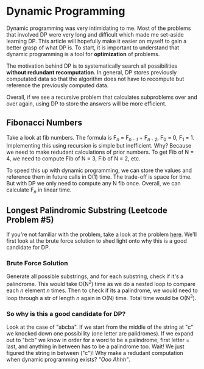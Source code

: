 # Dynamic Programming 
Dynamic programming was very intimidating to me. Most of the problems that involved DP were very long and difficult which made me set-aside learning DP. This article will hopefully make it easier on myself to gain a better grasp of what DP is. To start, it is important to understand that dynamic programming is a tool for **optimization** of problems. 

The motivation behind DP is to systematically search all possibilities **without redundant recomputation**. In general, DP stores previously computated data so that the algorithm does not have to recompute but reference the previously computed data. 

Overall, if we see a recursive problem that calculates subproblems over and over again, using DP to store the answers will be more efficient.

## Fibonacci Numbers
Take a look at fib numbers. The formula is F<sub>*n*</sub> = F<sub>*n - 1*</sub> + F<sub>*n - 2*</sub>, F<sub>0</sub> = 0, F<sub>1</sub> = 1. Implementing this using recursion is simple but inefficient. Why? Because we need to make redudant calculations of prior numbers. To get Fib of N = 4, we need to compute Fib of N = 3, Fib of N = 2, etc. 

To speed this up with dynamic programming, we can store the values and reference them in future calls in O(1) time. The trade-off is space for time. But with DP we only need to compute any N fib once. Overall, we can calculate F<sub>*n*</sub> in linear time. 

## Longest Palindromic Substring (Leetcode Problem #5)

If you're not familiar with the problem, take a look at the problem [here](https://leetcode.com/problems/longest-palindromic-substring/). We'll first look at the brute force solution to shed light onto why this is a good candidate for DP. 

### Brute Force Solution
Generate all possible substrings, and for each substring, check if it's a palindrome. This would take O(N<sup>2</sup>) time as we do a nested loop to compare each *n* element *n* times. Then to check if its a palindrome, we would need to loop through a str of length *n* again in O(N) time. Total time would be O(N<sup>3</sup>).

### So why is this a good candidate for DP?
Look at the case of "abcba". If we start from the middle of the string at "c" we knocked down one possibility (one letter are palidromes). If we expand out to "bcb" we know in order for a word to be a palindrome, first letter = last, and anything in between has to be a palindrome too. Wait! We just figured the string in between ("c")! Why make a redudant computation when dynamic programming exists? *"Ooo Ahhh"*. 
